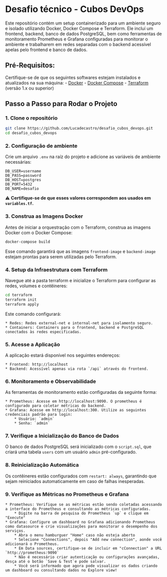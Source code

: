 # Desafio técnico - Cubos DevOps

Este repositório contém um setup containerizado para um ambiente seguro e isolado utilizando Docker, Docker Compose e Terraform. Ele incluí um frontend, backend, banco de dados PostgreSQL, bem como ferramentas de monitoramento Prometheus e Grafana configuradas para monitorar o ambiente e trabalharem em redes separadas com o backend acessível apelas pelo frontend e banco de dados.

## Pré-Requisitos:
Certifique-se de que os seguintes softwares estejam instalados e atualizados na sua máquina:
    - [Docker](https://docs.docker.com/get-docker/)
    - [Docker Compose](https://docs.docker.com/compose/install/)
    - [Terraform](https://www.terraform.io/downloads) (versão 1.x ou superior)

## Passo a Passo para Rodar o Projeto

### 1. Clone o repositório
```bash
git clone https://github.com/Lucadecastro/desafio_cubos_devops.git
cd desafio_cubos_devops
```

### 2. Configuração de ambiente
Crie um arquivo `.env` na raíz do projeto e adicione as variáveis de ambiente necessárias:

```plaintext
DB_USER=username
DB_PASS=password
DB_HOST=postgres
DB_PORT=5432
DB_NAME=desafio
```

⚠️ **Certifique-se de que esses valores correspondem aos usados em `variables.tf`.**

### 3. Construa as Imagens Docker
Antes de iniciar a orquestração com o Terraform, construa as imagens Docker com o Docker Compose:

```bash
docker-compose build
```

Esse comando garantirá que as imagens `frontend-image` e `backend-image` estejam prontas para serem utilizadas pelo Terraform.

### 4. Setup da Infraestrutura com Terraform
Navegue até a pasta terraform e inicialize o Terraform para configurar as redes, volumes e contêineres:

```bash
cd terraform
terraform init
terraform apply
```

Este comando configurará:

    * Redes: Redes external-net e internal-net para isolamento seguro.
    * Containers: Containers para o frontend, backend e PostgreSQL conectados às redes especificadas.

### 5. Acesse a Aplicação
A aplicação estará disponível nos seguintes endereços:

    * Frontend: http://localhost
    * Backend: Acessível apenas via rota `/api` através do frontend.

### 6. Monitoramento e Observabilidade
As ferramentas de monitoramento estão configuradas da seguinte forma:

    * Prometheus: Acesse em http://localhost:9090. O prometheus é configurado para coletar métricas do backend.
    * Grafana: Acesse em http://localhost:300. Utilize as seguintes credenciais padrão para login:
        * Usuário: `admin`
        * Senha: `admin`

### 7. Verifique a Inicialização do Banco de Dados
O banco de dados PostgreSQL será inicializado com o `script.sql`, que criará uma tabela `users` com um usuário `admin` pré-configurado.

### 8. Reinicialização Automática
Os contêineres estão configurados com `restart: always`, garantindo que sejam reiniciados automaticamente em caso de falhas inesperadas.

### 9. Verifique as Métricas no Prometheus e Grafana
    * Prometheus: Verifique se as métricas estão sendo coletadas acessando a interface do Prometheus e consultando as métricas configuradas.
        * Digite na barra de pesquisa do Prometheus `up` e clique em "Execute"
    * Grafana: Configure um dashboard no Grafana adicionando Prometheus como datasource e crie visualizações para monitorar o desempenho dos serviços.
        * Abra o menu hamburguer "Home" caso não esteja aberto
        * Selecione "Connections", depois "Add new connection", aonde você adicionará o Prometheus.
        * Em Data sources, certifique-se de incluir em "cConnection" a URL `http://prometheus:9090`
        * Não é necessário criar autenticação ou configurações avançadas, desça até o botão `Save & Test`e pode salvar.
        * Você será informado que agora pode visualizar os dados criando um dashboard ou consultando dados no Explore view!